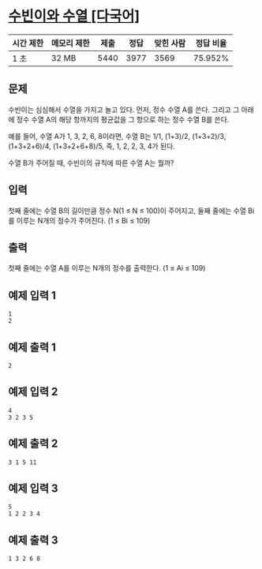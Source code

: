 

# [수빈이와 수열 [다국어]](https://www.acmicpc.net/problem/10539)

| 시간 제한 | 메모리 제한 | 제출 | 정답 | 맞힌 사람 | 정답 비율 |
| --- | --- | --- | --- | --- | --- |
| 1 초 | 32 MB | 5440 | 3977 | 3569 | 75.952% |

## 문제

수빈이는 심심해서 수열을 가지고 놀고 있다. 먼저, 정수 수열 A를 쓴다. 그리고 그 아래에 정수 수열 A의 해당 항까지의 평균값을 그 항으로 하는 정수 수열 B를 쓴다.

예를 들어, 수열 A가 1, 3, 2, 6, 8이라면, 수열 B는 1/1, (1+3)/2, (1+3+2)/3, (1+3+2+6)/4, (1+3+2+6+8)/5, 즉, 1, 2, 2, 3, 4가 된다.

수열 B가 주어질 때, 수빈이의 규칙에 따른 수열 A는 뭘까?

## 입력

첫째 줄에는 수열 B의 길이만큼 정수 N(1 ≤ N ≤ 100)이 주어지고, 둘째 줄에는 수열 Bi를 이루는 N개의 정수가 주어진다. (1 ≤ Bi ≤ 109)

## 출력

첫째 줄에는 수열 A를 이루는 N개의 정수를 출력한다. (1 ≤ Ai ≤ 109)

## 예제 입력 1

```
1
2

```

## 예제 출력 1

```
2

```

## 예제 입력 2

```
4
3 2 3 5

```

## 예제 출력 2

```
3 1 5 11

```

## 예제 입력 3

```
5
1 2 2 3 4

```

## 예제 출력 3

```
1 3 2 6 8
```
